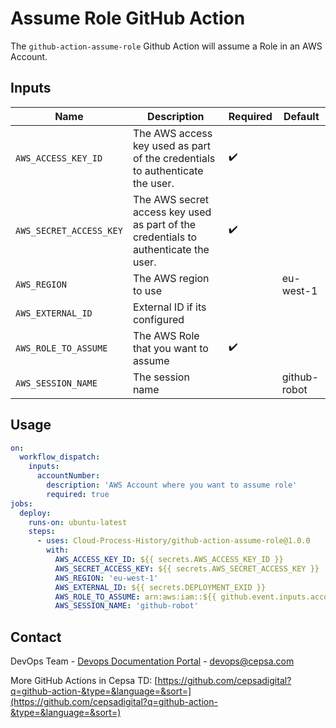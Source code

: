 # Assume Role GitHub Action

The `github-action-assume-role` Github Action will assume a Role in an AWS Account.

## Inputs

| Name | Description | Required |Default |
| --- | --- | --- | --- |
| `AWS_ACCESS_KEY_ID` | The AWS access key used as part of the credentials to authenticate the user. | :heavy_check_mark: | |
| `AWS_SECRET_ACCESS_KEY` | The AWS secret access key used as part of the credentials to authenticate the user. | :heavy_check_mark: | |
| `AWS_REGION` | The AWS region to use | | eu-west-1 |
| `AWS_EXTERNAL_ID` | External ID if its configured | |  |
| `AWS_ROLE_TO_ASSUME` | The AWS Role that you want to assume | :heavy_check_mark: | |
| `AWS_SESSION_NAME` | The session name |  | github-robot |


## Usage

```yaml
on:
  workflow_dispatch:
    inputs:
      accountNumber:
        description: 'AWS Account where you want to assume role'
        required: true
jobs:
  deploy:
    runs-on: ubuntu-latest
    steps:
      - uses: Cloud-Process-History/github-action-assume-role@1.0.0
        with:
          AWS_ACCESS_KEY_ID: ${{ secrets.AWS_ACCESS_KEY_ID }}
          AWS_SECRET_ACCESS_KEY: ${{ secrets.AWS_SECRET_ACCESS_KEY }}
          AWS_REGION: 'eu-west-1'
          AWS_EXTERNAL_ID: ${{ secrets.DEPLOYMENT_EXID }}
          AWS_ROLE_TO_ASSUME: arn:aws:iam::${{ github.event.inputs.accountNumber }}:role/github-robot-access-role
          AWS_SESSION_NAME: 'github-robot'
```

## Contact

DevOps Team - [Devops Documentation Portal](https://doc.devops.cepsacorp.com/) - devops@cepsa.com

More GitHub Actions in Cepsa TD: [https://github.com/cepsadigital?q=github-action-&type=&language=&sort=](https://github.com/cepsadigital?q=github-action-&type=&language=&sort=)
